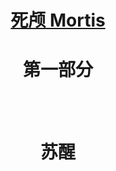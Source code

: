 <div align="center">
<h1><a href="MortisIndex.md">死颅 Mortis</a></h1>
</div>

<div align="center">
<h1>第一部分</h1>  
</div>

<br/><br/>

<div align="center">
<h1>苏醒</h1>
</div>
